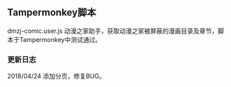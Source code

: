 ## Tampermonkey脚本

dmzj-comic.user.js 动漫之家助手，获取动漫之家被屏蔽的漫画目录及章节，脚本于Tampermonkey中测试通过。

### 更新日志
2018/04/24 添加分页，修复BUG。
